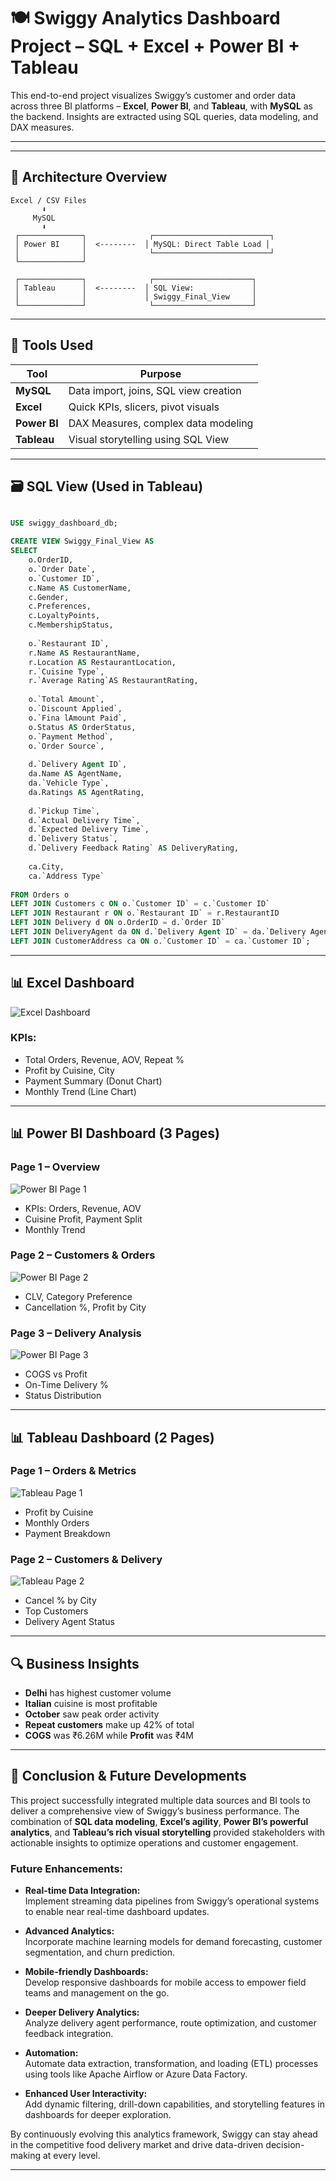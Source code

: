 # 🍽️ Swiggy Analytics Dashboard Project – SQL + Excel + Power BI + Tableau

This end-to-end project visualizes Swiggy’s customer and order data across three BI platforms – **Excel**, **Power BI**, and **Tableau**, with **MySQL** as the backend. Insights are extracted using SQL queries, data modeling, and DAX measures.

---

---


## 🧱 Architecture Overview

```plaintext
Excel / CSV Files
       ⬇
     MySQL
       ⬇
 ┌──────────────┐              ┌──────────────────────────┐
 │ Power BI     │  <--------  │ MySQL: Direct Table Load │
 │              │              └──────────────────────────┘
 └──────────────┘

 ┌──────────────┐              ┌──────────────────────┐
 │ Tableau      │  <--------  │ SQL View:             │
 │              │             │ Swiggy_Final_View     │
 └──────────────┘              └──────────────────────┘
````

---

## 🧰 Tools Used

| Tool         | Purpose                               |
| ------------ | ------------------------------------- |
| **MySQL**    | Data import, joins, SQL view creation |
| **Excel**    | Quick KPIs, slicers, pivot visuals    |
| **Power BI** | DAX Measures, complex data modeling   |
| **Tableau**  | Visual storytelling using SQL View    |

---

## 🗃️ SQL View (Used in Tableau)

```sql

USE swiggy_dashboard_db;

CREATE VIEW Swiggy_Final_View AS
SELECT 
    o.OrderID,
    o.`Order Date`,
    o.`Customer ID`,
    c.Name AS CustomerName,
    c.Gender,
    c.Preferences,
    c.LoyaltyPoints,
    c.MembershipStatus,
    
    o.`Restaurant ID`,
    r.Name AS RestaurantName,
    r.Location AS RestaurantLocation,
    r.`Cuisine Type`,
    r.`Average Rating`AS RestaurantRating,
    
    o.`Total Amount`,
    o.`Discount Applied`,
    o.`Fina lAmount Paid`,
    o.Status AS OrderStatus,
    o.`Payment Method`,
    o.`Order Source`,
    
    d.`Delivery Agent ID`,
    da.Name AS AgentName,
    da.`Vehicle Type`,
    da.Ratings AS AgentRating,
    
    d.`Pickup Time`,
    d.`Actual Delivery Time`,
    d.`Expected Delivery Time`,
    d.`Delivery Status`,
    d.`Delivery Feedback Rating` AS DeliveryRating,
    
    ca.City,
    ca.`Address Type`
    
FROM Orders o
LEFT JOIN Customers c ON o.`Customer ID` = c.`Customer ID`
LEFT JOIN Restaurant r ON o.`Restaurant ID` = r.RestaurantID
LEFT JOIN Delivery d ON o.OrderID = d.`Order ID`
LEFT JOIN DeliveryAgent da ON d.`Delivery Agent ID` = da.`Delivery AgentID`
LEFT JOIN CustomerAddress ca ON o.`Customer ID` = ca.`Customer ID`;

```

---

## 📊 Excel Dashboard

![Excel Dashboard](https://github.com/Rajkumar-dataanalyst/Swiggy_Analysis-Project/blob/main/excel_dashboard.png?raw=true)

### KPIs:

* Total Orders, Revenue, AOV, Repeat %
* Profit by Cuisine, City
* Payment Summary (Donut Chart)
* Monthly Trend (Line Chart)

---

## 📊 Power BI Dashboard (3 Pages)

### Page 1 – Overview

![Power BI Page 1](https://github.com/Rajkumar-dataanalyst/Swiggy_Analysis-Project/blob/main/powerbi_dashboard_page1.png?raw=true)

* KPIs: Orders, Revenue, AOV
* Cuisine Profit, Payment Split
* Monthly Trend

### Page 2 – Customers & Orders

![Power BI Page 2](https://github.com/Rajkumar-dataanalyst/Swiggy_Analysis-Project/blob/main/powerbi_dashboard_page2.png?raw=true)

* CLV, Category Preference
* Cancellation %, Profit by City

### Page 3 – Delivery Analysis

![Power BI Page 3](https://github.com/Rajkumar-dataanalyst/Swiggy_Analysis-Project/blob/main/powerbi_dashboard_page3.png?raw=true)

* COGS vs Profit
* On-Time Delivery %
* Status Distribution

---

## 📊 Tableau Dashboard (2 Pages)

### Page 1 – Orders & Metrics

![Tableau Page 1](https://github.com/Rajkumar-dataanalyst/Swiggy_Analysis-Project/blob/main/tableau_dashboard_page1.png?raw=true)

* Profit by Cuisine
* Monthly Orders
* Payment Breakdown

### Page 2 – Customers & Delivery

![Tableau Page 2](https://github.com/Rajkumar-dataanalyst/Swiggy_Analysis-Project/blob/main/tableau_dashboard_page2.png?raw=true)

* Cancel % by City
* Top Customers
* Delivery Agent Status

---

## 🔍 Business Insights

* **Delhi** has highest customer volume
* **Italian** cuisine is most profitable
* **October** saw peak order activity
* **Repeat customers** make up 42% of total
* **COGS** was ₹6.26M while **Profit** was ₹4M

---

## 🚀 Conclusion & Future Developments

This project successfully integrated multiple data sources and BI tools to deliver a comprehensive view of Swiggy’s business performance. The combination of **SQL data modeling**, **Excel’s agility**, **Power BI’s powerful analytics**, and **Tableau’s rich visual storytelling** provided stakeholders with actionable insights to optimize operations and customer engagement.

### Future Enhancements:

- **Real-time Data Integration:**  
  Implement streaming data pipelines from Swiggy’s operational systems to enable near real-time dashboard updates.

- **Advanced Analytics:**  
  Incorporate machine learning models for demand forecasting, customer segmentation, and churn prediction.

- **Mobile-friendly Dashboards:**  
  Develop responsive dashboards for mobile access to empower field teams and management on the go.

- **Deeper Delivery Analytics:**  
  Analyze delivery agent performance, route optimization, and customer feedback integration.

- **Automation:**  
  Automate data extraction, transformation, and loading (ETL) processes using tools like Apache Airflow or Azure Data Factory.

- **Enhanced User Interactivity:**  
  Add dynamic filtering, drill-down capabilities, and storytelling features in dashboards for deeper exploration.

By continuously evolving this analytics framework, Swiggy can stay ahead in the competitive food delivery market and drive data-driven decision-making at every level.

---







